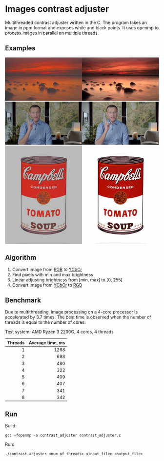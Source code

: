 # Images contrast adjuster

Multithreaded contrast adjuster written in the C.
The program takes an image in ppm format and exposes white and black points.
It uses openmp to process images in parallel on multiple threads.

## Examples
![example1](./images/example1.png)
![example2](./images/example2.png)
![example3](./images/example3.png)

## Algorithm
1. Convert image from [RGB](https://en.wikipedia.org/wiki/RGB_color_model) to [YCbCr](https://en.wikipedia.org/wiki/YCbCr)
2. Find pixels with min and max brightness
3. Linear adjusting brightness from [min, max] to [0, 255]
1. Convert image from [YCbCr](https://en.wikipedia.org/wiki/YCbCr) to [RGB](https://en.wikipedia.org/wiki/RGB_color_model) 

## Benchmark
Due to multithreading, image processing on a 4-core processor is accelerated by 3.7 times.
The best time is observed when the number of threads is equal to the number of cores.

Test system: AMD Ryzen 3 2200G, 4 cores, 4 threads

| Threads | Average time, ms |
|--------:|-----------------:|
|       1 |             1268 |
|       2 |              698 |
|       3 |              480 |
|       4 |              322 |
|       5 |              409 |
|       6 |              407 |
|       7 |              341 |
|       8 |              342 |

## Run

Build:
```
gcc -fopenmp -o contrast_adjuster contrast_adjuster.c
```

Run:
```
./contrast_adjuster <num of threads> <input_file> <output_file>
```
